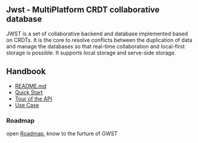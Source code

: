 ## Jwst - MultiPlatform CRDT collaborative database

JWST is a set of collaborative backend and database implemented based on CRDTs.
It is the core to resolve conflicts between the duplication of data and manage the databases so that real-time collaboration and local-first storage is possible.
It supports local storage and serve-side storage.

## Handbook

-  [README.md](./apps/handbook/src/README.md)
-  [Quick Start](./apps/handbook/src/quick_start.md)
-  [Tour of the API](./apps/handbook/src/tour_api.md)
-  [Use Case](./apps/handbook/src/use_case.md)


### Roadmap

open [Roadmap](https://github.com/toeverything/JWST/issues/9), know to the furture of GWST
